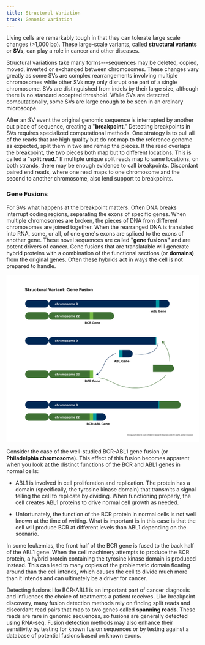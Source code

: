 ```yaml
---
title: Structural Variation
track: Genomic Variation
---
```


Living cells are remarkably tough in that they can tolerate large scale changes (\>1,000 bp). These large-scale variants, called **structural variants** or **SVs**, can play a role in cancer and other diseases.

Structural variations take many forms---sequences may be deleted, copied, moved, inverted or exchanged between chromosomes. These changes vary greatly as some SVs are complex rearrangements involving multiple chromosomes while other SVs may only disrupt one part of a single chromosome. SVs are distinguished from indels by their large size, although there is no standard accepted threshold. While SVs are detected computationally, some SVs are large enough to be seen in an ordinary microscope.

After an SV event the original genomic sequence is interrupted by another out place of sequence, creating a "**breakpoint**." Detecting breakpoints in SVs requires specialized computational methods. One strategy is to pull all of the reads that are high quality but do not map to the reference genome as expected, split them in two and remap the pieces. If the read overlaps the breakpoint, the two pieces both map but to different locations. This is called a "**split read**." If multiple unique split reads map to same locations, on both strands, there may be enough evidence to call breakpoints. Discordant paired end reads, where one read maps to one chromosome and the second to another chromosome, also lend support to breakpoints.

### Gene Fusions

For SVs what happens at the breakpoint matters. Often DNA breaks interrupt coding regions, separating the exons of specific genes. When multiple chromosomes are broken, the pieces of DNA from different chromosomes are joined together. When the rearranged DNA is translated into RNA, some, or all, of one gene's exons are spliced to the exons of another gene. These novel sequences are called "**gene fusions"** and are potent drivers of cancer. Gene fusions that are translatable will generate hybrid proteins with a combination of the functional sections (or **domains)** from the original genes. Often these hybrids act in ways the cell is not prepared to handle.

![](../images/3.5-Gene-Fusion.jpg)

Consider the case of the well-studied BCR-ABL1 gene fusion (or **Philadelphia chromosome**). This effect of this fusion becomes apparent when you look at the distinct functions of the BCR and ABL1 genes in normal cells:

- ABL1 is involved in cell proliferation and replication. The protein has a domain (specifically, the tyrosine kinase domain) that transmits a signal telling the cell to replicate by dividing. When functioning properly, the cell creates ABL1 proteins to drive normal cell growth as needed.

- Unfortunately, the function of the BCR protein in normal cells is not well known at the time of writing. What is important is in this case is that the cell will produce BCR at different levels than ABL1 depending on the scenario.

In some leukemias, the front half of the BCR gene is fused to the back half of the ABL1 gene. When the cell machinery attempts to produce the BCR protein, a hybrid protein containing the tyrosine kinase domain is produced instead. This can lead to many copies of the problematic domain floating around than the cell intends, which causes the cell to divide much more than it intends and can ultimately be a driver for cancer.

Detecting fusions like BCR-ABL1 is an important part of cancer diagnosis and influences the choice of treatments a patient receives. Like breakpoint discovery, many fusion detection methods rely on finding split reads and discordant read pairs that map to two genes called **spanning reads**. These reads are rare in genomic sequences, so fusions are generally detected using RNA-seq. Fusion detection methods may also enhance their sensitivity by testing for known fusion sequences or by testing against a database of potential fusions based on known exons.
